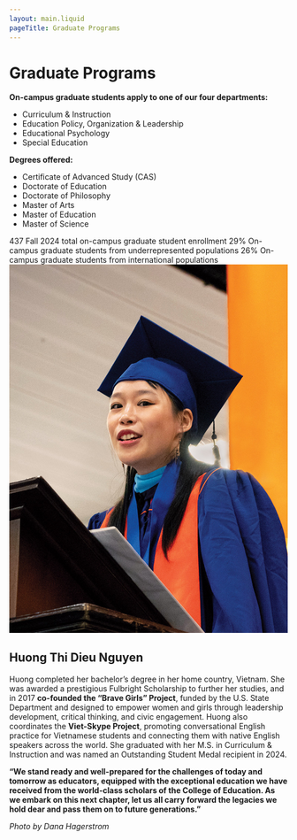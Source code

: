 ```yaml
---
layout: main.liquid
pageTitle: Graduate Programs
---
```

<div id="main-h1" class="main-h1-line"><ilw-content width="page">

# Graduate Programs

</ilw-content></div>

<ilw-columns width="page">
<ilw-content>

**On-campus graduate students apply to one of our four departments:**
* Curriculum & Instruction
* Education Policy, Organization & Leadership
* Educational Psychology
* Special Education

**Degrees offered:**
* Certificate of Advanced Study (CAS)
* Doctorate of Education
* Doctorate of Philosophy
* Master of Arts
* Master of Education
* Master of Science

</ilw-content>

<div>
<ilw-statistic class="orange" size="large"><span slot="stat">437</span> Fall 2024 total on-campus graduate student enrollment</ilw-statistic>
<ilw-statistic size="large"><span slot="stat">29%</span> On-campus graduate students from underrepresented populations</ilw-statistic>
<ilw-statistic class="orange" size="large"><span slot="stat">26%</span> On-campus graduate students from international populations</ilw-statistic>
</div>

</ilw-columns>

<ilw-columns gap="20px" theme="gray">
<div class="ilw-image-cover"><img src="/img/programs/nguyen.jpg" alt=""></div>
<ilw-content theme="gray" mode="inset">

## Huong Thi Dieu Nguyen

Huong completed her bachelor’s degree in her home country, Vietnam. She was awarded a prestigious Fulbright Scholarship to further her studies, and in 2017 **co-founded the “Brave Girls” Project**, funded by the U.S. State Department and designed to empower women and girls through leadership development, critical thinking, and civic engagement. Huong also coordinates the **Viet-Skype Project**, promoting conversational English practice for Vietnamese students and connecting them with native English speakers across the world. She graduated with her M.S. in Curriculum & Instruction and was named an Outstanding Student Medal recipient in 2024.

**“We stand ready and well-prepared for the challenges of today and tomorrow as educators, equipped with the exceptional education we have received from the world-class scholars of the College of Education. As we embark on this next chapter, let us all carry forward the legacies we hold dear and pass them on to future generations.”**

*Photo by Dana Hagerstrom*

</ilw-content>

</ilw-columns>